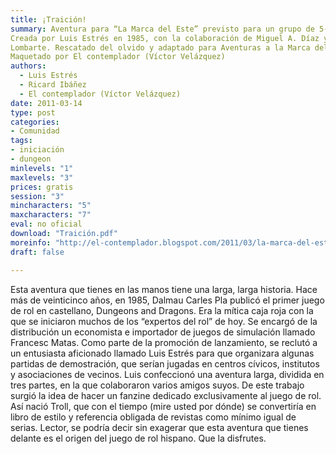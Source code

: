 ```yaml
---
title: ¡Traición!
summary: Aventura para “La Marca del Este” previsto para un grupo de 5-7 Aventureros de niveles 1-3.
Creada por Luis Estrés en 1985, con la colaboración de Miguel A. Díaz y Endika Garmendía, con mapas de Montse
Lombarte. Rescatado del olvido y adaptado para Aventuras a la Marca del Este por Ricard Ibáñez, que en su día disfrutó la aventura.
Maquetado por El contemplador (Víctor Velázquez)
authors:
  - Luis Estrés
  - Ricard Ibáñez
  - El contemplador (Víctor Velázquez)
date: 2011-03-14
type: post
categories:
- Comunidad
tags:
- iniciación
- dungeon
minlevels: "1"
maxlevels: "3"
prices: gratis
session: "3"
mincharacters: "5"
maxcharacters: "7"
eval: no oficial
download: "Traición.pdf"
moreinfo: "http://el-contemplador.blogspot.com/2011/03/la-marca-del-este-aventura-traicion.html"
draft: false

---
```


Esta aventura que tienes en las manos tiene una larga, larga historia. Hace más de veinticinco años, en 1985, Dalmau Carles Pla publicó el primer juego de rol en castellano, Dungeons and Dragons. Era la mítica caja roja con la que se iniciaron muchos de los “expertos del rol” de hoy. Se encargó de la distribución un economista e importador de juegos de simulación llamado Francesc Matas.
Como parte de la promoción de lanzamiento, se reclutó a un entusiasta aficionado llamado Luis Estrés para que organizara algunas partidas de demostración, que serían jugadas en centros cívicos, institutos y asociaciones de vecinos. Luis confeccionó una aventura larga, dividida en tres partes, en la que colaboraron varios amigos suyos. De este trabajo surgió la idea de hacer un fanzine dedicado exclusivamente al juego de rol. Así nació Troll, que con el tiempo (mire usted por dónde) se convertiría en libro de estilo y referencia obligada de revistas como mínimo igual de serias.
Lector, se podría decir sin exagerar que esta aventura que tienes delante es el origen del juego de rol hispano. Que la disfrutes.
